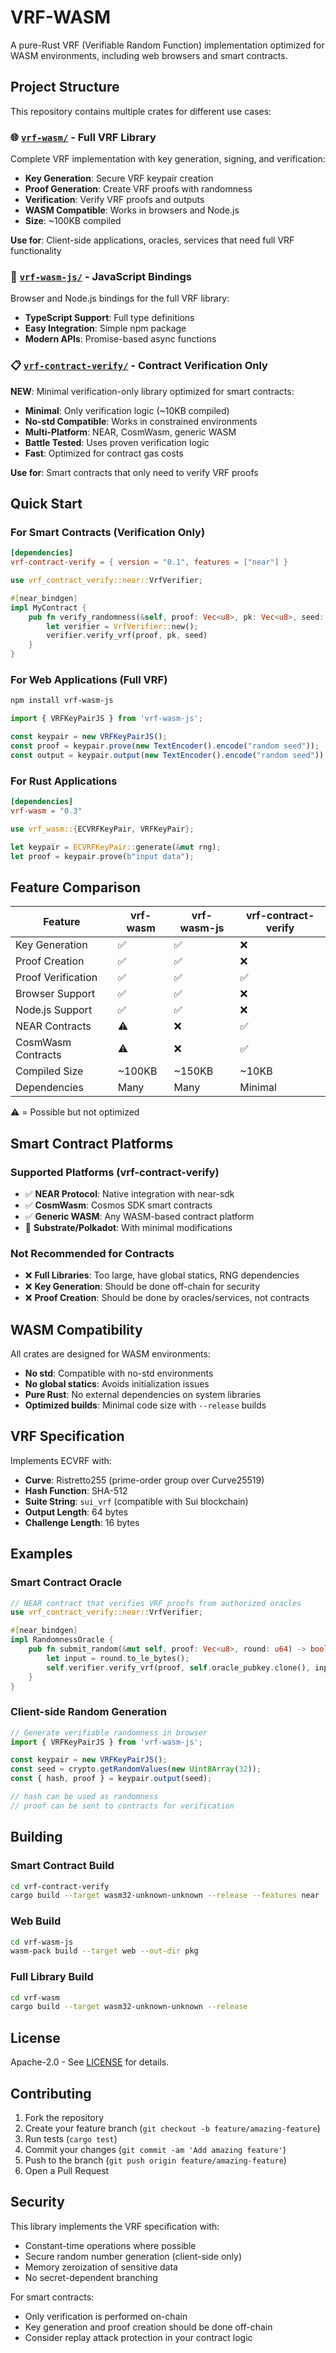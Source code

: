 # VRF-WASM

A pure-Rust VRF (Verifiable Random Function) implementation optimized for WASM environments, including web browsers and smart contracts.

## Project Structure

This repository contains multiple crates for different use cases:

### 🌐 [`vrf-wasm/`](./vrf-wasm/) - Full VRF Library
Complete VRF implementation with key generation, signing, and verification:
- **Key Generation**: Secure VRF keypair creation
- **Proof Generation**: Create VRF proofs with randomness
- **Verification**: Verify VRF proofs and outputs
- **WASM Compatible**: Works in browsers and Node.js
- **Size**: ~100KB compiled

**Use for**: Client-side applications, oracles, services that need full VRF functionality

### 🔗 [`vrf-wasm-js/`](./vrf-wasm-js/) - JavaScript Bindings
Browser and Node.js bindings for the full VRF library:
- **TypeScript Support**: Full type definitions
- **Easy Integration**: Simple npm package
- **Modern APIs**: Promise-based async functions

### 📋 [`vrf-contract-verify/`](./vrf-contract-verify/) - Contract Verification Only
**NEW**: Minimal verification-only library optimized for smart contracts:
- **Minimal**: Only verification logic (~10KB compiled)
- **No-std Compatible**: Works in constrained environments
- **Multi-Platform**: NEAR, CosmWasm, generic WASM
- **Battle Tested**: Uses proven verification logic
- **Fast**: Optimized for contract gas costs

**Use for**: Smart contracts that only need to verify VRF proofs

## Quick Start

### For Smart Contracts (Verification Only)
```toml
[dependencies]
vrf-contract-verify = { version = "0.1", features = ["near"] }
```

```rust
use vrf_contract_verify::near::VrfVerifier;

#[near_bindgen]
impl MyContract {
    pub fn verify_randomness(&self, proof: Vec<u8>, pk: Vec<u8>, seed: Vec<u8>) -> bool {
        let verifier = VrfVerifier::new();
        verifier.verify_vrf(proof, pk, seed)
    }
}
```

### For Web Applications (Full VRF)
```bash
npm install vrf-wasm-js
```

```javascript
import { VRFKeyPairJS } from 'vrf-wasm-js';

const keypair = new VRFKeyPairJS();
const proof = keypair.prove(new TextEncoder().encode("random seed"));
const output = keypair.output(new TextEncoder().encode("random seed"));
```

### For Rust Applications
```toml
[dependencies]
vrf-wasm = "0.3"
```

```rust
use vrf_wasm::{ECVRFKeyPair, VRFKeyPair};

let keypair = ECVRFKeyPair::generate(&mut rng);
let proof = keypair.prove(b"input data");
```

## Feature Comparison

| Feature | vrf-wasm | vrf-wasm-js | vrf-contract-verify |
|---------|----------|-------------|-------------------|
| Key Generation | ✅ | ✅ | ❌ |
| Proof Creation | ✅ | ✅ | ❌ |
| Proof Verification | ✅ | ✅ | ✅ |
| Browser Support | ✅ | ✅ | ❌ |
| Node.js Support | ✅ | ✅ | ❌ |
| NEAR Contracts | ⚠️ | ❌ | ✅ |
| CosmWasm Contracts | ⚠️ | ❌ | ✅ |
| Compiled Size | ~100KB | ~150KB | ~10KB |
| Dependencies | Many | Many | Minimal |

⚠️ = Possible but not optimized

## Smart Contract Platforms

### Supported Platforms (vrf-contract-verify)
- ✅ **NEAR Protocol**: Native integration with near-sdk
- ✅ **CosmWasm**: Cosmos SDK smart contracts
- ✅ **Generic WASM**: Any WASM-based contract platform
- 🔄 **Substrate/Polkadot**: With minimal modifications

### Not Recommended for Contracts
- ❌ **Full Libraries**: Too large, have global statics, RNG dependencies
- ❌ **Key Generation**: Should be done off-chain for security
- ❌ **Proof Creation**: Should be done by oracles/services, not contracts

## WASM Compatibility

All crates are designed for WASM environments:
- **No std**: Compatible with no-std environments
- **No global statics**: Avoids initialization issues
- **Pure Rust**: No external dependencies on system libraries
- **Optimized builds**: Minimal code size with `--release` builds

## VRF Specification

Implements ECVRF with:
- **Curve**: Ristretto255 (prime-order group over Curve25519)
- **Hash Function**: SHA-512
- **Suite String**: `sui_vrf` (compatible with Sui blockchain)
- **Output Length**: 64 bytes
- **Challenge Length**: 16 bytes

## Examples

### Smart Contract Oracle
```rust
// NEAR contract that verifies VRF proofs from authorized oracles
use vrf_contract_verify::near::VrfVerifier;

#[near_bindgen]
impl RandomnessOracle {
    pub fn submit_random(&mut self, proof: Vec<u8>, round: u64) -> bool {
        let input = round.to_le_bytes();
        self.verifier.verify_vrf(proof, self.oracle_pubkey.clone(), input.to_vec())
    }
}
```

### Client-side Random Generation
```javascript
// Generate verifiable randomness in browser
import { VRFKeyPairJS } from 'vrf-wasm-js';

const keypair = new VRFKeyPairJS();
const seed = crypto.getRandomValues(new Uint8Array(32));
const { hash, proof } = keypair.output(seed);

// hash can be used as randomness
// proof can be sent to contracts for verification
```

## Building

### Smart Contract Build
```bash
cd vrf-contract-verify
cargo build --target wasm32-unknown-unknown --release --features near
```

### Web Build
```bash
cd vrf-wasm-js
wasm-pack build --target web --out-dir pkg
```

### Full Library Build
```bash
cd vrf-wasm
cargo build --target wasm32-unknown-unknown --release
```

## License

Apache-2.0 - See [LICENSE](LICENSE) for details.

## Contributing

1. Fork the repository
2. Create your feature branch (`git checkout -b feature/amazing-feature`)
3. Run tests (`cargo test`)
4. Commit your changes (`git commit -am 'Add amazing feature'`)
5. Push to the branch (`git push origin feature/amazing-feature`)
6. Open a Pull Request

## Security

This library implements the VRF specification with:
- Constant-time operations where possible
- Secure random number generation (client-side only)
- Memory zeroization of sensitive data
- No secret-dependent branching

For smart contracts:
- Only verification is performed on-chain
- Key generation and proof creation should be done off-chain
- Consider replay attack protection in your contract logic
